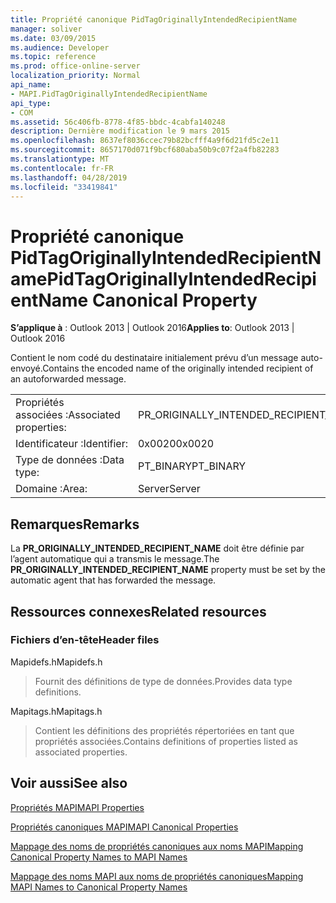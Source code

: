 ```yaml
---
title: Propriété canonique PidTagOriginallyIntendedRecipientName
manager: soliver
ms.date: 03/09/2015
ms.audience: Developer
ms.topic: reference
ms.prod: office-online-server
localization_priority: Normal
api_name:
- MAPI.PidTagOriginallyIntendedRecipientName
api_type:
- COM
ms.assetid: 56c406fb-8778-4f85-bbdc-4cabfa140248
description: Dernière modification le 9 mars 2015
ms.openlocfilehash: 8637ef8036ccec79b82bcfff4a9f6d21fd5c2e11
ms.sourcegitcommit: 8657170d071f9bcf680aba50b9c07f2a4fb82283
ms.translationtype: MT
ms.contentlocale: fr-FR
ms.lasthandoff: 04/28/2019
ms.locfileid: "33419841"
---
```

# <a name="pidtagoriginallyintendedrecipientname-canonical-property"></a><span data-ttu-id="3f879-103">Propriété canonique PidTagOriginallyIntendedRecipientName</span><span class="sxs-lookup"><span data-stu-id="3f879-103">PidTagOriginallyIntendedRecipientName Canonical Property</span></span>

  
  
<span data-ttu-id="3f879-104">**S’applique à** : Outlook 2013 | Outlook 2016</span><span class="sxs-lookup"><span data-stu-id="3f879-104">**Applies to**: Outlook 2013 | Outlook 2016</span></span> 
  
<span data-ttu-id="3f879-105">Contient le nom codé du destinataire initialement prévu d’un message auto-envoyé.</span><span class="sxs-lookup"><span data-stu-id="3f879-105">Contains the encoded name of the originally intended recipient of an autoforwarded message.</span></span>
  
|||
|:-----|:-----|
|<span data-ttu-id="3f879-106">Propriétés associées :</span><span class="sxs-lookup"><span data-stu-id="3f879-106">Associated properties:</span></span>  <br/> |<span data-ttu-id="3f879-107">PR_ORIGINALLY_INTENDED_RECIPIENT_NAME</span><span class="sxs-lookup"><span data-stu-id="3f879-107">PR_ORIGINALLY_INTENDED_RECIPIENT_NAME</span></span>  <br/> |
|<span data-ttu-id="3f879-108">Identificateur :</span><span class="sxs-lookup"><span data-stu-id="3f879-108">Identifier:</span></span>  <br/> |<span data-ttu-id="3f879-109">0x0020</span><span class="sxs-lookup"><span data-stu-id="3f879-109">0x0020</span></span>  <br/> |
|<span data-ttu-id="3f879-110">Type de données :</span><span class="sxs-lookup"><span data-stu-id="3f879-110">Data type:</span></span>  <br/> |<span data-ttu-id="3f879-111">PT_BINARY</span><span class="sxs-lookup"><span data-stu-id="3f879-111">PT_BINARY</span></span>  <br/> |
|<span data-ttu-id="3f879-112">Domaine :</span><span class="sxs-lookup"><span data-stu-id="3f879-112">Area:</span></span>  <br/> |<span data-ttu-id="3f879-113">Server</span><span class="sxs-lookup"><span data-stu-id="3f879-113">Server</span></span>  <br/> |
   
## <a name="remarks"></a><span data-ttu-id="3f879-114">Remarques</span><span class="sxs-lookup"><span data-stu-id="3f879-114">Remarks</span></span>

<span data-ttu-id="3f879-115">La **PR_ORIGINALLY_INTENDED_RECIPIENT_NAME** doit être définie par l’agent automatique qui a transmis le message.</span><span class="sxs-lookup"><span data-stu-id="3f879-115">The **PR_ORIGINALLY_INTENDED_RECIPIENT_NAME** property must be set by the automatic agent that has forwarded the message.</span></span> 
  
## <a name="related-resources"></a><span data-ttu-id="3f879-116">Ressources connexes</span><span class="sxs-lookup"><span data-stu-id="3f879-116">Related resources</span></span>

### <a name="header-files"></a><span data-ttu-id="3f879-117">Fichiers d’en-tête</span><span class="sxs-lookup"><span data-stu-id="3f879-117">Header files</span></span>

<span data-ttu-id="3f879-118">Mapidefs.h</span><span class="sxs-lookup"><span data-stu-id="3f879-118">Mapidefs.h</span></span>
  
> <span data-ttu-id="3f879-119">Fournit des définitions de type de données.</span><span class="sxs-lookup"><span data-stu-id="3f879-119">Provides data type definitions.</span></span>
    
<span data-ttu-id="3f879-120">Mapitags.h</span><span class="sxs-lookup"><span data-stu-id="3f879-120">Mapitags.h</span></span>
  
> <span data-ttu-id="3f879-121">Contient les définitions des propriétés répertoriées en tant que propriétés associées.</span><span class="sxs-lookup"><span data-stu-id="3f879-121">Contains definitions of properties listed as associated properties.</span></span>
    
## <a name="see-also"></a><span data-ttu-id="3f879-122">Voir aussi</span><span class="sxs-lookup"><span data-stu-id="3f879-122">See also</span></span>



[<span data-ttu-id="3f879-123">Propriétés MAPI</span><span class="sxs-lookup"><span data-stu-id="3f879-123">MAPI Properties</span></span>](mapi-properties.md)
  
[<span data-ttu-id="3f879-124">Propriétés canoniques MAPI</span><span class="sxs-lookup"><span data-stu-id="3f879-124">MAPI Canonical Properties</span></span>](mapi-canonical-properties.md)
  
[<span data-ttu-id="3f879-125">Mappage des noms de propriétés canoniques aux noms MAPI</span><span class="sxs-lookup"><span data-stu-id="3f879-125">Mapping Canonical Property Names to MAPI Names</span></span>](mapping-canonical-property-names-to-mapi-names.md)
  
[<span data-ttu-id="3f879-126">Mappage des noms MAPI aux noms de propriétés canoniques</span><span class="sxs-lookup"><span data-stu-id="3f879-126">Mapping MAPI Names to Canonical Property Names</span></span>](mapping-mapi-names-to-canonical-property-names.md)

